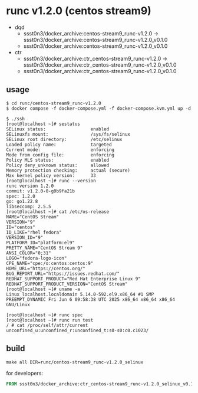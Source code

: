 # runc v1.2.0 (centos stream9)

* dqd
    * ssst0n3/docker_archive:centos-stream9_runc-v1.2.0 -> ssst0n3/docker_archive:centos-stream9_runc-v1.2.0_v0.1.0
    * ssst0n3/docker_archive:centos-stream9_runc-v1.2.0_v0.1.0
* ctr
    * ssst0n3/docker_archive:ctr_centos-stream9_runc-v1.2.0 -> ssst0n3/docker_archive:ctr_centos-stream9_runc-v1.2.0_v0.1.0
    * ssst0n3/docker_archive:ctr_centos-stream9_runc-v1.2.0_v0.1.0

## usage

```shell
$ cd runc/centos-stream9_runc-v1.2.0
$ docker compose -f docker-compose.yml -f docker-compose.kvm.yml up -d
```

```shell
$ ./ssh
[root@localhost ~]# sestatus 
SELinux status:                 enabled
SELinuxfs mount:                /sys/fs/selinux
SELinux root directory:         /etc/selinux
Loaded policy name:             targeted
Current mode:                   enforcing
Mode from config file:          enforcing
Policy MLS status:              enabled
Policy deny_unknown status:     allowed
Memory protection checking:     actual (secure)
Max kernel policy version:      33
[root@localhost ~]# runc --version
runc version 1.2.0
commit: v1.2.0-0-g0b9fa21b
spec: 1.2.0
go: go1.22.8
libseccomp: 2.5.5
[root@localhost ~]# cat /etc/os-release 
NAME="CentOS Stream"
VERSION="9"
ID="centos"
ID_LIKE="rhel fedora"
VERSION_ID="9"
PLATFORM_ID="platform:el9"
PRETTY_NAME="CentOS Stream 9"
ANSI_COLOR="0;31"
LOGO="fedora-logo-icon"
CPE_NAME="cpe:/o:centos:centos:9"
HOME_URL="https://centos.org/"
BUG_REPORT_URL="https://issues.redhat.com/"
REDHAT_SUPPORT_PRODUCT="Red Hat Enterprise Linux 9"
REDHAT_SUPPORT_PRODUCT_VERSION="CentOS Stream"
[root@localhost ~]# uname -a
Linux localhost.localdomain 5.14.0-592.el9.x86_64 #1 SMP PREEMPT_DYNAMIC Fri Jun 6 09:58:38 UTC 2025 x86_64 x86_64 x86_64 GNU/Linux
```

```shell
[root@localhost ~]# runc spec
[root@localhost ~]# runc run test
/ # cat /proc/self/attr/current 
unconfined_u:unconfined_r:unconfined_t:s0-s0:c0.c1023/ 
```

## build

```shell
make all DIR=runc/centos-stream9_runc-v1.2.0_selinux
```

for developers:

```dockerfile
FROM ssst0n3/docker_archive:ctr_centos-stream9_runc-v1.2.0_selinux_v0.1.0
```
